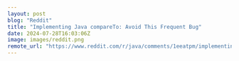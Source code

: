 ```yaml
---
layout: post
blog: "Reddit"
title: "Implementing Java compareTo: Avoid This Frequent Bug"
date: 2024-07-28T16:03:06Z
image: images/reddit.png
remote_url: "https://www.reddit.com/r/java/comments/1eeatpm/implementing_java_compareto_avoid_this_frequent/"
---
```

